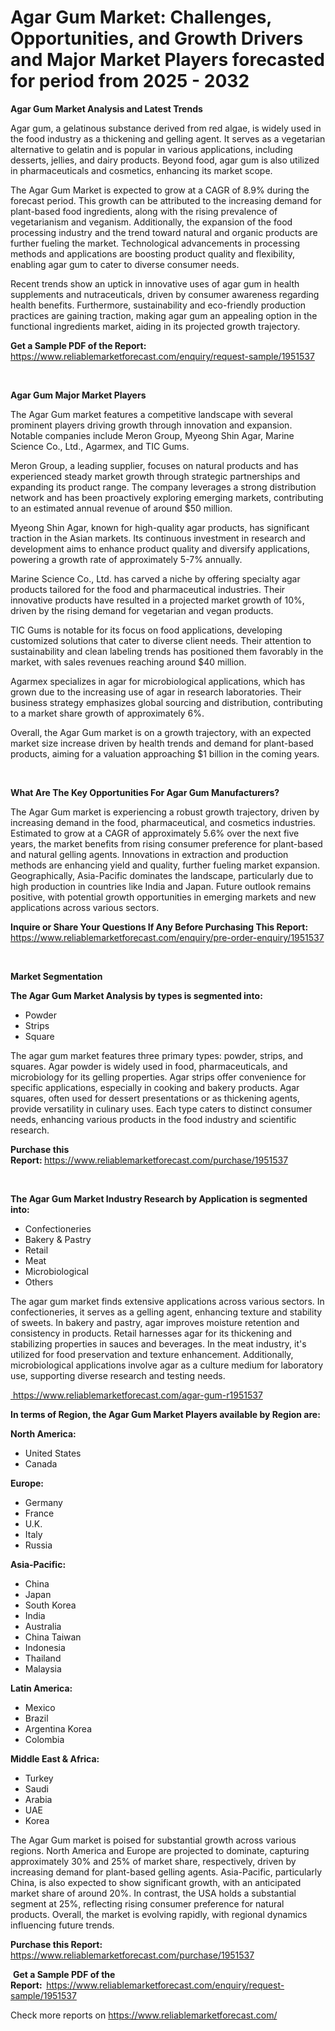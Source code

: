 <p><h1>Agar Gum Market: Challenges, Opportunities, and Growth Drivers and Major Market Players forecasted for period from 2025 - 2032</h1></p><p><strong>Agar Gum Market Analysis and Latest Trends</strong></p>
<p><p>Agar gum, a gelatinous substance derived from red algae, is widely used in the food industry as a thickening and gelling agent. It serves as a vegetarian alternative to gelatin and is popular in various applications, including desserts, jellies, and dairy products. Beyond food, agar gum is also utilized in pharmaceuticals and cosmetics, enhancing its market scope.</p><p>The Agar Gum Market is expected to grow at a CAGR of 8.9% during the forecast period. This growth can be attributed to the increasing demand for plant-based food ingredients, along with the rising prevalence of vegetarianism and veganism. Additionally, the expansion of the food processing industry and the trend toward natural and organic products are further fueling the market. Technological advancements in processing methods and applications are boosting product quality and flexibility, enabling agar gum to cater to diverse consumer needs.</p><p>Recent trends show an uptick in innovative uses of agar gum in health supplements and nutraceuticals, driven by consumer awareness regarding health benefits. Furthermore, sustainability and eco-friendly production practices are gaining traction, making agar gum an appealing option in the functional ingredients market, aiding in its projected growth trajectory.</p></p>
<p><strong>Get a Sample PDF of the Report:&nbsp;</strong> <a href="https://www.reliablemarketforecast.com/enquiry/request-sample/1951537?utm_campaign=3327&utm_medium=2&utm_source=Github&utm_content=ia&utm_term=02042025&utm_id=agar-gum">https://www.reliablemarketforecast.com/enquiry/request-sample/1951537</a></p>
<p>&nbsp;</p>
<p><strong>Agar Gum Major Market Players</strong></p>
<p><p>The Agar Gum market features a competitive landscape with several prominent players driving growth through innovation and expansion. Notable companies include Meron Group, Myeong Shin Agar, Marine Science Co., Ltd., Agarmex, and TIC Gums.</p><p>Meron Group, a leading supplier, focuses on natural products and has experienced steady market growth through strategic partnerships and expanding its product range. The company leverages a strong distribution network and has been proactively exploring emerging markets, contributing to an estimated annual revenue of around $50 million.</p><p>Myeong Shin Agar, known for high-quality agar products, has significant traction in the Asian markets. Its continuous investment in research and development aims to enhance product quality and diversify applications, powering a growth rate of approximately 5-7% annually.</p><p>Marine Science Co., Ltd. has carved a niche by offering specialty agar products tailored for the food and pharmaceutical industries. Their innovative products have resulted in a projected market growth of 10%, driven by the rising demand for vegetarian and vegan products.</p><p>TIC Gums is notable for its focus on food applications, developing customized solutions that cater to diverse client needs. Their attention to sustainability and clean labeling trends has positioned them favorably in the market, with sales revenues reaching around $40 million.</p><p>Agarmex specializes in agar for microbiological applications, which has grown due to the increasing use of agar in research laboratories. Their business strategy emphasizes global sourcing and distribution, contributing to a market share growth of approximately 6%.</p><p>Overall, the Agar Gum market is on a growth trajectory, with an expected market size increase driven by health trends and demand for plant-based products, aiming for a valuation approaching $1 billion in the coming years.</p></p>
<p>&nbsp;</p>
<p><strong>What Are The Key Opportunities For Agar Gum Manufacturers?</strong></p>
<p><p>The Agar Gum market is experiencing a robust growth trajectory, driven by increasing demand in the food, pharmaceutical, and cosmetics industries. Estimated to grow at a CAGR of approximately 5.6% over the next five years, the market benefits from rising consumer preference for plant-based and natural gelling agents. Innovations in extraction and production methods are enhancing yield and quality, further fueling market expansion. Geographically, Asia-Pacific dominates the landscape, particularly due to high production in countries like India and Japan. Future outlook remains positive, with potential growth opportunities in emerging markets and new applications across various sectors.</p></p>
<p><strong>Inquire or Share Your Questions If Any Before Purchasing This Report:</strong> <a href="https://www.reliablemarketforecast.com/enquiry/pre-order-enquiry/1951537?utm_campaign=3327&utm_medium=2&utm_source=Github&utm_content=ia&utm_term=02042025&utm_id=agar-gum">https://www.reliablemarketforecast.com/enquiry/pre-order-enquiry/1951537</a></p>
<p>&nbsp;</p>
<p><strong>Market Segmentation</strong></p>
<p><strong>The Agar Gum Market Analysis by types is segmented into:</strong></p>
<p><ul><li>Powder</li><li>Strips</li><li>Square</li></ul></p>
<p><p>The agar gum market features three primary types: powder, strips, and squares. Agar powder is widely used in food, pharmaceuticals, and microbiology for its gelling properties. Agar strips offer convenience for specific applications, especially in cooking and bakery products. Agar squares, often used for dessert presentations or as thickening agents, provide versatility in culinary uses. Each type caters to distinct consumer needs, enhancing various products in the food industry and scientific research.</p></p>
<p><strong>Purchase this Report:&nbsp;</strong><a href="https://www.reliablemarketforecast.com/purchase/1951537?utm_campaign=3327&utm_medium=2&utm_source=Github&utm_content=ia&utm_term=02042025&utm_id=agar-gum">https://www.reliablemarketforecast.com/purchase/1951537</a></p>
<p>&nbsp;</p>
<p><strong>The Agar Gum Market Industry Research by Application is segmented into:</strong></p>
<p><ul><li>Confectioneries</li><li>Bakery & Pastry</li><li>Retail</li><li>Meat</li><li>Microbiological</li><li>Others</li></ul></p>
<p><p>The agar gum market finds extensive applications across various sectors. In confectioneries, it serves as a gelling agent, enhancing texture and stability of sweets. In bakery and pastry, agar improves moisture retention and consistency in products. Retail harnesses agar for its thickening and stabilizing properties in sauces and beverages. In the meat industry, it's utilized for food preservation and texture enhancement. Additionally, microbiological applications involve agar as a culture medium for laboratory use, supporting diverse research and testing needs.</p></p>
<p><a href="https://www.reliablemarketforecast.com/agar-gum-r1951537?utm_campaign=3327&utm_medium=2&utm_source=Github&utm_content=ia&utm_term=02042025&utm_id=agar-gum">&nbsp;https://www.reliablemarketforecast.com/agar-gum-r1951537</a></p>
<p><strong>In terms of Region, the Agar Gum Market Players available by Region are:</strong></p>
<p>
    <p> <strong> North America: </strong>
        <ul>
            <li>United States</li>
            <li>Canada</li>
        </ul>
        </p> 
    <p> <strong> Europe: </strong>
        <ul>
            <li>Germany</li>
            <li>France</li>
            <li>U.K.</li>
            <li>Italy</li>
            <li>Russia</li>
        </ul>
        </p> 
    <p> <strong> Asia-Pacific: </strong>
        <ul>
            <li>China</li>
            <li>Japan</li>
            <li>South Korea</li>
            <li>India</li>
            <li>Australia</li>
            <li>China Taiwan</li>
            <li>Indonesia</li>
            <li>Thailand</li>
            <li>Malaysia</li>
        </ul>
        </p> 
    <p> <strong> Latin America: </strong>
        <ul>
            <li>Mexico</li>
            <li>Brazil</li>
            <li>Argentina Korea</li>
            <li>Colombia</li>
        </ul>
        </p> 
    <p> <strong> Middle East & Africa: </strong>
        <ul>
            <li>Turkey</li>
            <li>Saudi</li>
            <li>Arabia</li>
            <li>UAE</li>
            <li>Korea</li>
        </ul>
    </p>
    </p>
<p><p>The Agar Gum market is poised for substantial growth across various regions. North America and Europe are projected to dominate, capturing approximately 30% and 25% of market share, respectively, driven by increasing demand for plant-based gelling agents. Asia-Pacific, particularly China, is also expected to show significant growth, with an anticipated market share of around 20%. In contrast, the USA holds a substantial segment at 25%, reflecting rising consumer preference for natural products. Overall, the market is evolving rapidly, with regional dynamics influencing future trends.</p></p>
<p><strong>Purchase this Report: </strong><a href="https://www.reliablemarketforecast.com/purchase/1951537?utm_campaign=3327&utm_medium=2&utm_source=Github&utm_content=ia&utm_term=02042025&utm_id=agar-gum">https://www.reliablemarketforecast.com/purchase/1951537</a></p>
<p>&nbsp;<strong>Get a Sample PDF of the Report:&nbsp;&nbsp;</strong><a href="https://www.reliablemarketforecast.com/enquiry/request-sample/1951537?utm_campaign=3327&utm_medium=2&utm_source=Github&utm_content=ia&utm_term=02042025&utm_id=agar-gum">https://www.reliablemarketforecast.com/enquiry/request-sample/1951537</a></p>
<p><strong></strong></p>
<p>Check more reports on <a href="https://www.reliablemarketforecast.com/?utm_campaign=3327&utm_medium=2&utm_source=Github&utm_content=ia&utm_term=02042025&utm_id=agar-gum">https://www.reliablemarketforecast.com/</a></p>